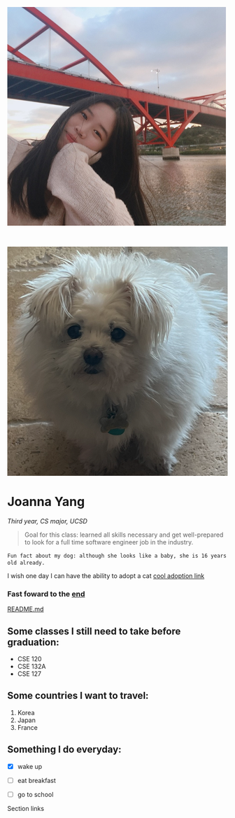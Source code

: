 
[Pictures1]: <>
![Picture1](110MyPicture.png)

</br>

[Pictures2]: <>
![Picture2](110MyDog.png)

[Heading]: <>
# Joanna Yang

[Styling text]: <>
*Third year, CS major, UCSD*

[Quoting text]: <>
> Goal for this class: learned all skills necessary and get well-prepared to look for a full time software engineer job in the industry.

[Quoting code]: <>
```
Fun fact about my dog: although she looks like a baby, she is 16 years old already.
```

[External Links]: <>
I wish one day I can have the ability to adopt a cat [cool adoption link](https://www.petsmart.com/adoption/people-saving-pets/ca-adoption-landing.html)

[Section Links]: <>
### Fast foward to the [end](https://github.com/joy002/CSE110/blob/main/index.md#something-i-do-everyday)

[Relative links(Link to another .md file or an image in your repo. If linking to an image, encode it as a regular link rather than an image.)]: <>
[README.md](https://github.com/joy002/CSE110/blob/main/README.md)

[Ordered Lists]: <>
## Some classes I still need to take before graduation:
- CSE 120
- CSE 132A
- CSE 127

[Ordered Lists]: <>
## Some countries I want to travel:
1. Korea
2. Japan
3. France

[Task lists]: <>
## Something I do everyday:
- [x] wake up
- [ ] eat breakfast
- [ ] go to school


Section links
